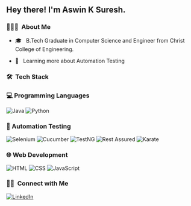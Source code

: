 

<h2> Hey there! I'm Aswin K Suresh.</h2>


<h3> 👨🏻‍💻 &nbsp;About Me </h3>


- 🎓 &nbsp; B.Tech Graduate in Computer Science and Engineer from Christ College of Engineering.


- 🌱 &nbsp; Learning more about Automation Testing

<h3> 🛠 &nbsp;Tech Stack</h3>

### 💻 Programming Languages
![Java](https://badgen.net/badge/Java/Available/007396?icon=github)
![Python](https://img.shields.io/badge/-Python-333333?style=flat&logo=python)


### 🧪 Automation Testing
![Selenium](https://img.shields.io/badge/-Selenium-333333?style=flat&logo=Selenium&logoColor=43B02A)
![Cucumber](https://img.shields.io/badge/-Cucumber-333333?style=flat&logo=Cucumber&logoColor=23D96C)
![TestNG](https://img.shields.io/badge/-TestNG-333333?style=flat&logo=TestNG&logoColor=FF5722)
![Rest Assured](https://img.shields.io/badge/-Rest%20Assured-333333?style=flat&logo=Rest-Assured&logoColor=2AAE1C)
![Karate](https://img.shields.io/badge/-Karate-333333?style=flat&logo=Karate&logoColor=F06767)


### 🌐 Web Development
![HTML](https://img.shields.io/badge/-HTML-333333?style=flat&logo=html5&logoColor=E34F26)
![CSS](https://img.shields.io/badge/-CSS-333333?style=flat&logo=CSS3&logoColor=1572B6)
![JavaScript](https://img.shields.io/badge/-JavaScript-333333?style=flat&logo=javascript)





<h3> 🤝🏻 &nbsp;Connect with Me </h3>
<a href="https://www.linkedin.com/in/aswinksuresh/"><img alt="LinkedIn" src="https://img.shields.io/badge/LinkedIn-Aswin%20K%20Suresh-blue?style=flat-square&logo=linkedin"></a>


